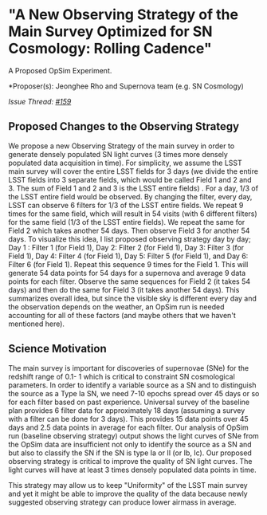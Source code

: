# "A New Observing Strategy of the Main Survey Optimized for SN Cosmology: Rolling Cadence"

A Proposed OpSim Experiment.

*Proposer(s): Jeonghee Rho and Supernova team (e.g. SN Cosmology)

*Issue Thread: [#159](https://github.com/LSSTScienceCollaborations/ObservingStrategy/issues/159)*


## Proposed Changes to the Observing Strategy

We propose a new Observing Strategy of the main survey in order to generate densely populated SN light curves (3 times more densely populated data acquisition in time). 
For simplicity, we assume the LSST main survey will cover the entire LSST fields for 3 days (we divide the entire LSST fields into 3 separate fields, which would be called Field 1 and 2 and 3. The sum of Field 1 and 2 and 3 is the LSST entire fields) . For a day, 1/3 of the LSST entire field would be observed. By changing the filter, every day, LSST can observe 6 filters for 1/3 of the LSST entire fields. We repeat 9 times for the same field, which will result in 54 visits (with 6 different filters) for the same field (1/3 of the LSST entire fields). We repeat the same for Field 2 which takes another 54 days. Then observe Field 3 for another 54 days.
To visualize this idea, I list proposed observing strategy day by day;
Day 1 : Filter 1 (for Field 1), 
Day 2:  Filter 2 (for Field 1),
Day 3:  Filter 3 (for Field 1), 
Day 4:  Filter 4 (for Field 1), 
Day 5:  Filter 5 (for Field 1), and
Day 6:  Filter 6 (for Field 1).
Repeat this sequence 9 times for the Field 1. This will generate 54 data points for 54 days for a supernova and
average 9 data points for each filter. 
Observe the same sequences for Field 2 (it takes 54 days) and then do the same for Field 3 (it takes another 54 days).
This summarizes overall idea, but since the visible sky is different every day and the observation depends on the weather, an OpSim run is needed accounting for all of these factors (and maybe others that we haven't mentioned here).


## Science Motivation
The main survey is important for discoveries of supernovae (SNe) for the redshift range of 0.1- 1 which is critical to constraint 
SN cosmological parameters. In order to identify a variable source as a SN and to distinguish the source as a Type Ia SN,
we need 7-10 epochs spread over 45 days or so for each filter based on past experience. Universal survey of the baseline plan provides 6 filter data for approximately 18 days (assuming a survey with a filter can be done for 3 days).  This provides
15 data points over 45 days and 2.5 data points in average for each filter. Our analysis of OpSim run (baseline observing strategy) output shows the light curves of SNe from the OpSim data are insufficient not only to identify the source as a SN and but also to classify the SN if the SN is type Ia or II (or Ib, Ic). Our proposed observing strategy is critical
to improve the quality of SN light curves. The light curves will have at least 3 times densely populated data points in time. 

This strategy may allow us to keep "Uniformity" of the LSST main survey and yet it might be able to improve the quality of the data because newly suggested observing strategy can produce lower airmass in average. 
